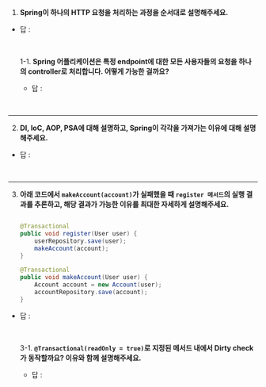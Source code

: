 1.  **Spring이 하나의 HTTP 요청을 처리하는 과정을 순서대로 설명해주세요.**

- 답 : 

    <br> 
    
    1-1. **Spring 어플리케이션은 특정 endpoint에 대한 모든 사용자들의 요청을 하나의 controller로 처리합니다. 어떻게 가능한 걸까요?**
  - 답 :

<br>

---
2. **DI, IoC, AOP, PSA에 대해 설명하고, Spring이 각각을 가져가는 이유에 대해 설명해주세요.**

- 답 : 

<br>

---
3. **아래 코드에서 `makeAccount(account)`가 실패했을 때 `register 메서드`의 실행 결과를 추론하고, 해당 결과가 가능한 이유를 최대한 자세하게 설명해주세요.**

    ```java
    
    @Transactional
    public void register(User user) {
    	userRepository.save(user);	
    	makeAccount(account);
    }
    
    @Transactional
    public void makeAccount(User user) {
    	Account account = new Account(user);
    	accountRepository.save(account);
    }
    ```

- 답 : 

    <br>

    3-1. **`@Transactional(readOnly = true)`로 지정된 메서드 내에서 Dirty check가 동작할까요? 이유와 함께 설명해주세요.**

  - 답 : 